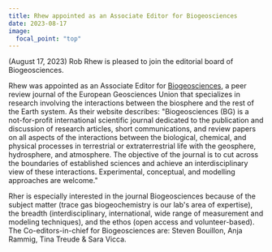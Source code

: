 ```yaml
---
title: Rhew appointed as an Associate Editor for Biogeosciences
date: 2023-08-17
image:
  focal_point: "top"
---
```

(August 17, 2023) Rob Rhew is pleased to join the editorial board of Biogeosciences.   

<!--more-->

Rhew was appointed as an Associate Editor for [Biogeosciences](https://www.biogeosciences.net/), a peer review journal of the European Geosciences Union that specializes in research involving the interactions between the biosphere and the rest of the Earth system. As their website describes: "Biogeosciences (BG) is a not-for-profit international scientific journal dedicated to the publication and discussion of research articles, short communications, and review papers on all aspects of the interactions between the biological, chemical, and physical processes in terrestrial or extraterrestrial life with the geosphere, hydrosphere, and atmosphere. The objective of the journal is to cut across the boundaries of established sciences and achieve an interdisciplinary view of these interactions. Experimental, conceptual, and modelling approaches are welcome."

Rher is especially interested in the journal Biogeosciences because of the subject matter (trace gas biogeochemistry is our lab's area of expertise), the breadth (interdisciplinary, international, wide range of measurement and modeling techniques), and the ethos (open access and volunteer-based). The Co-editors-in-chief for Biogeosciences are: Steven Bouillon, Anja Rammig, Tina Treude & Sara Vicca.


